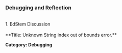 ### Debugging and Reflection
<br/>
1. EdStem Discussion
<br/>
<br/>
**Title: Unknown String index out of bounds error.**

**Category: Debugging**
